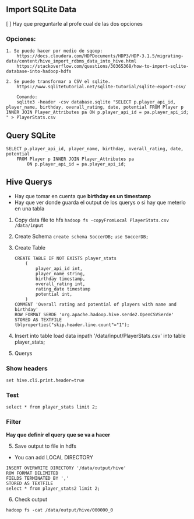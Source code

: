 ## Import SQLite Data

[ ] Hay que preguntarle al profe cual de las dos opciones

### Opciones:
    1. Se puede hacer por medio de sqoop:
        https://docs.cloudera.com/HDPDocuments/HDP3/HDP-3.1.5/migrating-data/content/hive_import_rdbms_data_into_hive.html
        https://stackoverflow.com/questions/30365368/how-to-import-sqlite-database-into-hadoop-hdfs
        
    2. Se puede transformar a CSV el sqlite.
        https://www.sqlitetutorial.net/sqlite-tutorial/sqlite-export-csv/

        Comando:
        sqlite3 -header -csv database.sqlite "SELECT p.player_api_id, player_name, birthday, overall_rating, date, potential FROM Player p INNER JOIN Player_Attributes pa ON p.player_api_id = pa.player_api_id; " > PlayerStats.csv

## Query SQLite
```
SELECT p.player_api_id, player_name, birthday, overall_rating, date, potential
    FROM Player p INNER JOIN Player_Attributes pa
        ON p.player_api_id = pa.player_api_id; 
```
## Hive Querys

- Hay que tomar en cuenta que **birthday es un timestamp**
- Hay que ver donde guarda el output de los querys o si hay que meterlo en una tabla

1. Copy data file to hfs
    `hadoop fs -copyFromLocal PlayerStats.csv /data/input`

2. Create Schema
    `create schema SoccerDB;`
    `use SoccerDB;`

3. Create Table

    ```
    CREATE TABLE IF NOT EXISTS player_stats
        (   
            player_api_id int, 
            player_name string, 
            birthday timestamp, 
            overall_rating int,
            rating_date timestamp 
            potential int,
        )
    COMMENT 'Overall rating and potential of players with name and birthday'
    ROW FORMAT SERDE 'org.apache.hadoop.hive.serde2.OpenCSVSerde'
    STORED AS TEXTFILE
    tblproperties("skip.header.line.count"="1");
    ```

3. Insert into table
load data inpath '/data/input/PlayerStats.csv' into table player_stats;

4. Querys

### Show headers
    set hive.cli.print.header=true
### Test
    select * from player_stats limit 2;
### Filter
**Hay que definir el query que se va a hacer**


5. Save output to file in hdfs

- You can add LOCAL DIRECTORY 

```
INSERT OVERWRITE DIRECTORY '/data/output/hive'
ROW FORMAT DELIMITED
FIELDS TERMINATED BY ','
STORED AS TEXTFILE
select * from player_stats2 limit 2;
```

6. Check output

` hadoop fs -cat /data/output/hive/000000_0 `




